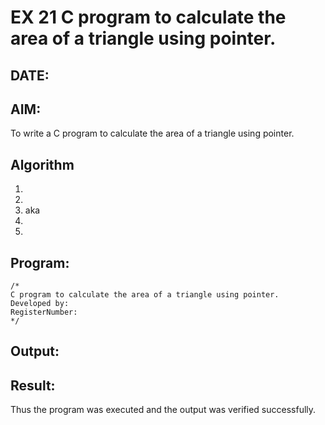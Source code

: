 # EX 21 C program to calculate the area of a triangle using pointer.
## DATE:
## AIM:
To write a C program to calculate the area of a triangle using pointer.

## Algorithm
1. 
2. 
3. aka
4.  
5.   

## Program:
```
/*
C program to calculate the area of a triangle using pointer.
Developed by: 
RegisterNumber:  
*/
```

## Output:



## Result:
Thus the program was executed and the output was verified successfully.
